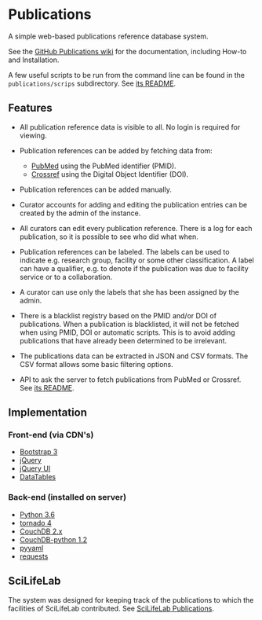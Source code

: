 Publications
============

A simple web-based publications reference database system.

See the [GitHub Publications wiki](https://github.com/pekrau/Publications/wiki)
for the documentation, including How-to and Installation.

A few useful scripts to be run from the command line can be found in
the `publications/scrips` subdirectory.
See [its README](https://github.com/pekrau/Publications/tree/master/publications/scripts).

Features
--------

- All publication reference data is visible to all. No login is
  required for viewing.

- Publication references can be added by fetching data from:

  - [PubMed](https://www.ncbi.nlm.nih.gov/pubmed)
    using the PubMed identifier (PMID).
  - [Crossref](https://www.crossref.org/)
     using the Digital Object Identifier (DOI).

- Publication references can be added manually.

- Curator accounts for adding and editing the publication entries can
  be created by the admin of the instance.

- All curators can edit every publication reference. There is a log
  for each publication, so it is possible to see who did what when.

- Publication references can be labeled. The labels can be used to
  indicate e.g. research group, facility or some other classification.
  A label can have a qualifier, e.g. to denote if the publication was
  due to facility service or to a collaboration.

- A curator can use only the labels that she has been assigned by the
  admin.

- There is a blacklist registry based on the PMID and/or DOI of
  publications.  When a publication is blacklisted, it will not be
  fetched when using PMID, DOI or automatic scripts. This is to avoid
  adding publications that have already been determined to be
  irrelevant.

- The publications data can be extracted in JSON and CSV formats. The
  CSV format allows some basic filtering options.

- API to ask the server to fetch publications from PubMed or Crossref.
  See [its README](https://github.com/pekrau/Publications/tree/master/publications/api).

Implementation
--------------

### Front-end (via CDN's)

- [Bootstrap 3](https://getbootstrap.com/docs/3.3/)
- [jQuery](https://jquery.com/)
- [jQuery UI](https://jqueryui.com/)
- [DataTables](https://datatables.net/)

### Back-end (installed on server)

- [Python 3.6](https://www.python.org/)
- [tornado 4](http://www.tornadoweb.org/en/stable/)
- [CouchDB 2.x](http://couchdb.apache.org/)
- [CouchDB-python 1.2](https://pypi.python.org/pypi/CouchDB/1.2)
- [pyyaml](https://pypi.python.org/pypi/PyYAML)
- [requests](http://docs.python-requests.org/en/master/)

SciLifeLab
----------

The system was designed for keeping track of the publications
to which the facilities of SciLifeLab contributed.
See [SciLifeLab Publications](https://publications.scilifelab.se/).
